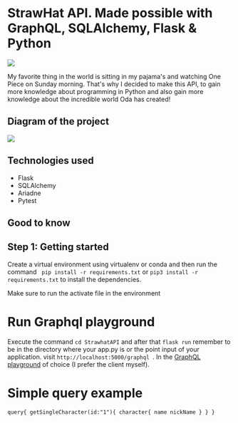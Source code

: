 # StrawHat API. Made possible with GraphQL, SQLAlchemy, Flask & Python

![](https://upload.wikimedia.org/wikipedia/en/thumb/2/2c/One_Piece_Logo.svg/800px-One_Piece_Logo.svg.png)

My favorite thing in the world is sitting in my pajama's and watching One Piece on Sunday morning.
That's why I decided to make this API, to gain more knowledge about programming in Python and also 
gain more knowledge about the incredible world Oda has created!

## Diagram of the project

![](https://raw.githubusercontent.com/Mapacherama/StrawHat_API_GraphQL_Python/main/Diagrams/PirateClassDiagram.png)


## Technologies used

- Flask
- SQLAlchemy
- Ariadne
- Pytest

## Good to know

## Step 1: Getting started

Create a virtual environment using virtualenv or conda and then run the command ` pip install -r requirements.txt` or ` pip3 install -r requirements.txt ` to install the dependencies.

Make sure to run the activate file in the environment



# Run Graphql playground

Execute the command ` cd StrawhatAPI ` and after that  ` flask run ` remember to be in the directory where your app.py is or the point
input of your application. visit `http://localhost:5000/graphql `. In the [GraphQL playground](https://github.com/graphql/graphql-playground/releases/tag/v1.8.10) of choice (I prefer the client myself).

# Simple query example
`
query{
  getSingleCharacter(id:"1"){
    character{
      name
      nickName
    }
  }
}
`


